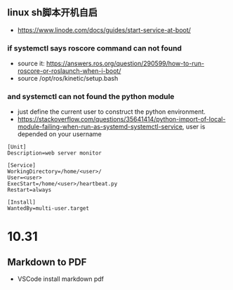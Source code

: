 ## linux sh脚本开机自启
+ https://www.linode.com/docs/guides/start-service-at-boot/
### if systemctl says roscore command can not found
+ source it: https://answers.ros.org/question/290599/how-to-run-roscore-or-roslaunch-when-i-boot/
+ source /opt/ros/kinetic/setup.bash
### and systemctl can not found the python module
+ just define the current user to construct the python environment.
+ https://stackoverflow.com/questions/35641414/python-import-of-local-module-failing-when-run-as-systemd-systemctl-service, user is depended on your username
```
[Unit]
Description=web server monitor

[Service]
WorkingDirectory=/home/<user>/
User=<user>
ExecStart=/home/<user>/heartbeat.py
Restart=always

[Install]
WantedBy=multi-user.target
```

# 10.31
## Markdown to PDF
+ VSCode install markdown pdf